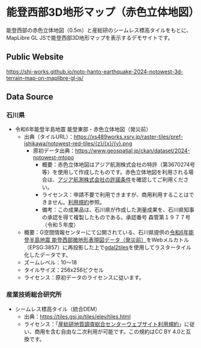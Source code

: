 # 能登西部3D地形マップ（赤色立体地図）
能登西部の赤色立体地図（0.5m）と産総研のシームレス標高タイルをもとに、MapLibre GL JSで能登西部3D地形マップを表示するデモサイトです。

## Public Website
https://shi-works.github.io/noto-hanto-earthquake-2024-notowest-3d-terrain-map-on-maplibre-gl-js/

## Data Source
### 石川県
- 令和6年能登半島地震 能登東部・赤色立体地図（発災前）
    - 出典（タイルURL）：https://xs489works.xsrv.jp/raster-tiles/pref-ishikawa/notowest-red-tiles/{z}/{x}/{y}.png
      - 原初データ出典：https://www.geospatial.jp/ckan/dataset/2024-notowest-mtopo
        - 概要：赤色立体地図はアジア航測株式会社の特許（第3670274号等）を使用して作成したものです。赤色立体地図を利用される場合は、[アジア航測株式会社の許諾条件](https://www.rrim.jp/researcher/)を確認してご利用ください。
        - ライセンス：申請不要で利用できますが、商用利用することはできません。[利用規約](https://www.geospatial.jp/ckan/dataset/2024-notowest-mtopo/resource/e4b926f4-3e94-48b2-afb0-92e94830516e)参照。
        - 備考：この成果品は、石川県が作成した測量成果を、石川県知事の承認を得て複製したものである。承認番号 森管第１９７７号（令和５年度）
    - 概要：G空間情報センターにて公開されている、石川県提供の[令和6年能登半島地震 能登西部微地形表現図データ（発災前）](https://www.geospatial.jp/ckan/dataset/2024-notowest-mtopo)をWebメルカトル（EPSG:3857）に再投影した上で[gdal2tiles](https://gdal.org/programs/gdal2tiles.html)を使用してラスタータイル化したデータです。
    - ズームレベル：10～18
    - タイルサイズ：256x256ピクセル
    - ライセンス：原初データのライセンスに従います。

### 産業技術総合研究所
- シームレス標高タイル（統合DEM）
    - 出典：https://tiles.gsj.jp/tiles/elev/tiles.html
    - ライセンス：「[産総研地質調査総合センターウェブサイト利用規約](https://www.gsj.jp/license/license.html)」に従い、商用を含む自由な二次利用が可能です。この規約はCC BY 4.0と互換です。
